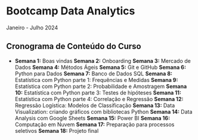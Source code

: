 # Bootcamp Data Analytics

Janeiro - Julho 2024


## Cronograma de Conteúdo do Curso

- **Semana 1:** Boas vindas
**Semana 2:** Onboarding
**Semana 3:** Mercado de Dados
**Semana 4:** Métodos Ágeis
**Semana 5:** Git e GitHub
**Semana 6:** Python para Dados
**Semana 7:** Banco de Dados SQL
**Semana 8:** Estatística com Python parte 1: Frequências e Medidas
**Semana 9:** Estatística com Python parte 2: Probabilidade e Amostragem
**Semana 10:** Estatística com Python parte 3: Testes de hipóteses
**Semana 11:** Estatística com Python parte 4: Correlação e Regressão
**Semana 12:** Regressão Logística: Modelos de Classificação
**Semana 13:** Data Visualization: criando gráficos com bibliotecas Python
**Semana 14:** Data Analysis com Google Sheets
**Semana 15:** Power BI
**Semana 16:** Computação em Nuvem
**Semana 17:** Preparação para processos seletivos
**Semana 18:** Projeto final
